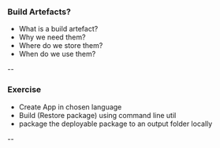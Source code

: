 ### Build Artefacts?

- What is a build artefact?
- Why we need them?
- Where do we store them?
- When do we use them?

--

### Exercise

- Create App in chosen language
- Build (Restore package) using command line util
- package the deployable package to an output folder locally

--
